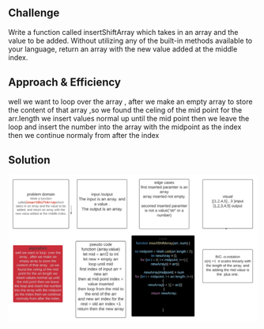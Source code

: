 ## Challenge
<!-- Short summary or background information -->
Write a function called insertShiftArray which takes in an array and the value to be added. Without utilizing any of the built-in methods available to your language, return an array with the new value added at the middle index.


## Approach & Efficiency
<!-- What approach did you take? Why? What is the Big O space/time for this approach? -->
well we want to loop  over the array , after we make an empty array to store the content of that array  ,so we found the celing of the mid point for the arr.length we insert values normal up until the mid point then we leave the loop and insert the number into the array with the midpoint as the index then we continue normaly from after the index
## Solution
<!-- Embedded whiteboard image -->
![image](../../assets/challange-2.png)
